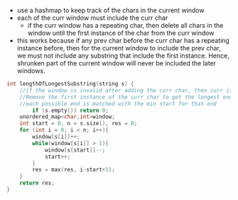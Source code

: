- use a hashmap to keep track of the chars in the current window
- each of the curr window must include the curr char
    - if the curr window has a repeating char, then delete all chars in the window until the first instance of the char from the curr window
- this works because if any prev char before the curr char has a repeating instance before, then for the current window to include the prev char, we must not include any substring that include the first instance. Hence, shrunken part of the current window will never be included the later windows.

```cpp
int lengthOfLongestSubstring(string s) {
    //if the window is invalid after adding the curr char, then curr is a duplicate 
    //Remove the first instance of the curr char to get the longest ending at curr
    //each possible end is matched with the min start for that end
        if (s.empty()) return 0;
    unordered_map<char,int>window;
    int start = 0, n = s.size(), res = 0;
    for (int i = 0; i < n; i++){
        window[s[i]]++;
        while(window[s[i]] > 1){
            window[s[start]]--;
            start++;
        }
        res = max(res, i-start+1);
    }
    return res;
}
```

